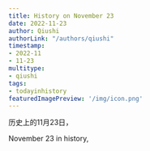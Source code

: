 ```yaml
---
title: History on November 23
date: 2022-11-23
author: Qiushi 
authorLink: "/authors/qiushi"
timestamp: 
- 2022-11
- 11-23
multitype: 
- qiushi
tags: 
- todayinhistory
featuredImagePreview: '/img/icon.png'
---
```









历史上的11月23日，

November 23 in history, 

<!--more-->


